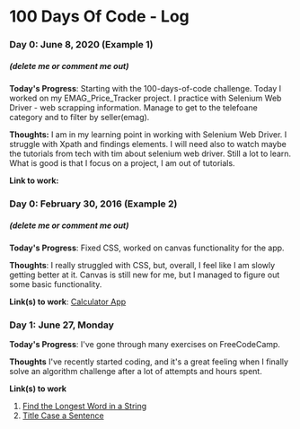 # 100 Days Of Code - Log

### Day 0: June 8, 2020 (Example 1)
##### (delete me or comment me out)

**Today's Progress**: Starting with the 100-days-of-code challenge. Today I worked on my EMAG_Price_Tracker project. I practice with Selenium Web Driver - web scrapping information. Manage to get to the telefoane category and to filter by seller(emag).

**Thoughts:** I am in my learning point in working with Selenium Web Driver. I struggle with Xpath and findings elements. I will need also to watch maybe the tutorials from tech with tim about selenium web driver. Still a lot to learn. What is good is that I focus on a project, I am out of tutorials.

**Link to work:** 

### Day 0: February 30, 2016 (Example 2)
##### (delete me or comment me out)

**Today's Progress**: Fixed CSS, worked on canvas functionality for the app.

**Thoughts**: I really struggled with CSS, but, overall, I feel like I am slowly getting better at it. Canvas is still new for me, but I managed to figure out some basic functionality.

**Link(s) to work**: [Calculator App](http://www.example.com)


### Day 1: June 27, Monday

**Today's Progress**: I've gone through many exercises on FreeCodeCamp.

**Thoughts** I've recently started coding, and it's a great feeling when I finally solve an algorithm challenge after a lot of attempts and hours spent.

**Link(s) to work**
1. [Find the Longest Word in a String](https://www.freecodecamp.com/challenges/find-the-longest-word-in-a-string)
2. [Title Case a Sentence](https://www.freecodecamp.com/challenges/title-case-a-sentence)
